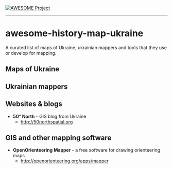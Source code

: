 [![AWESOME Project](https://camo.githubusercontent.com/1131548cf666e1150ebd2a52f44776d539f06324/68747470733a2f2f63646e2e7261776769742e636f6d2f73696e647265736f726875732f617765736f6d652f6d61737465722f6d656469612f6c6f676f2e737667)](https://github.com/sindresorhus/awesome)
***
# awesome-history-map-ukraine

A curated list of maps of Ukraine, ukrainian mappers and tools that they use or develop
for mapping.

## Maps of Ukraine

## Ukrainian mappers

## Websites & blogs

* **50° North** - GIS blog from Ukraine
  * http://50northspatial.org

## GIS and other mapping software

* **OpenOrienteering Mapper** - a free software for drawing orienteering maps
  * http://openorienteering.org/apps/mapper
